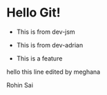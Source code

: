 # Hello Git!

- This is from dev-jsm
- This is from dev-adrian

- This is a feature

<!-- This is a Line -->
hello this line edited by meghana 

Rohin Sai